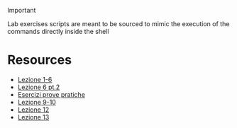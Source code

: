 > [!IMPORTANT]
> Lab exercises scripts are meant to be sourced to mimic the execution of the commands directly inside the shell
 
# Resources

- [Lezione 1-6](http://www.cs.unibo.it/~ghini/didattica/sistemioperativi/4bis_laboratorioshell.pdf)
- [Lezione 6 pt.2](http://www.cs.unibo.it/~ghini/didattica/sistemioperativi/4bis4_laboratorioshell.pdf)
- [Esercizi prove pratiche](http://www.cs.unibo.it/~ghini/didattica/sistemioperativi/LabEsamiBash.pdf)
- [Lezione 9-10](http://www.cs.unibo.it/~ghini/didattica/sistemioperativi/EstrattoProvePraticheOnline_2020_07_17__2020_09_10.pdf)
- [Lezione 12](http://www.cs.unibo.it/~ghini/didattica/sistemioperativi/6h_EserciziBash_1053_1054.pdf)
- [Lezione 13](http://www.cs.unibo.it/~ghini/didattica/sistemioperativi/6ib_EserciziBash_1063.pdf)
